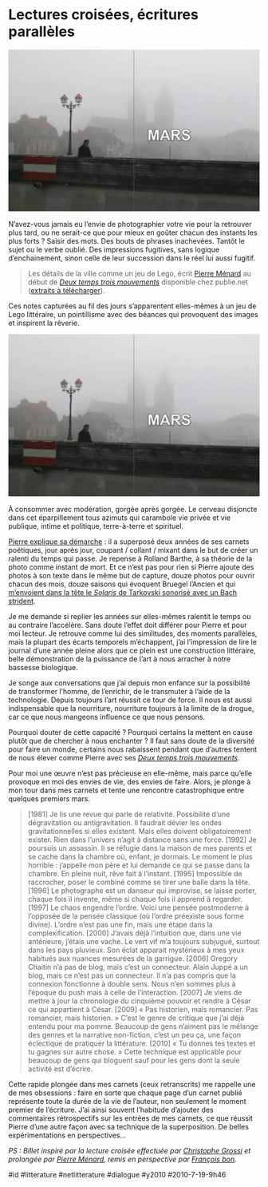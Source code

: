 # Lectures croisées, écritures parallèles

![](_i/menard.webp)

N’avez-vous jamais eu l’envie de photographier votre vie pour la retrouver plus tard, ou ne serait-ce que pour mieux en goûter chacun des instants les plus forts ? Saisir des mots. Des bouts de phrases inachevées. Tantôt le sujet ou le verbe oublié. Des impressions fugitives, sans logique d’enchainement, sinon celle de leur succession dans le réel lui aussi fugitif.

> Les détails de la ville comme un jeu de Lego, écrit [Pierre Ménard](http://www.liminaire.fr/) au début de [*Deux temps trois mouvements*](http://www.publie.net/fr/ebook/9782814503427/deux-temps-trois-mouvements) disponible chez publie.net ([extraits à télécharger](http://www.publie.net/fr/preview/3007/deux-temps-trois-mouvements_1-25)).

Ces notes capturées au fil des jours s’apparentent elles-mêmes à un jeu de Lego littéraire, un pointillisme avec des béances qui provoquent des images et inspirent la rêverie.

![](_i/menard.webp)

À consommer avec modération, gorgée après gorgée. Le cerveau disjoncte dans cet éparpillement tous azimuts qui carambole vie privée et vie publique, intime et politique, terre-à-terre et spirituel.

[Pierre explique sa démarche](http://www.liminaire.fr/spip.php?article644) : il a superposé deux années de ses carnets poétiques, jour après jour, coupant / collant / mixant dans le but de créer un ralenti du temps qui passe. Je repense à Rolland Barthe, à sa théorie de la photo comme instant de mort. Et ce n’est pas pour rien si Pierre ajoute des photos à son texte dans le même but de capture, douze photos pour ouvrir chacun des mois, douze saisons qui évoquent Bruegel l’Ancien et qui [m’envoient dans la tête le *Solaris* de Tarkovski sonorisé avec un Bach strident](http://www.youtube.com/watch?v=iFAlegTEBUU&feature=PlayList&p=F05B2EA2BF528C3D&playnext_from=PL&index=0&playnext=1).

Je me demande si replier les années sur elles-mêmes ralentit le temps ou au contraire l’accélère. Sans doute l’effet doit différer pour Pierre et pour moi lecteur. Je retrouve comme lui des similitudes, des moments parallèles, mais la plupart des écarts temporels m’échappent, j’ai l’impression de lire le journal d’une année pleine alors que ce plein est une construction littéraire, belle démonstration de la puissance de l’art à nous arracher à notre bassesse biologique.

Je songe aux conversations que j’ai depuis mon enfance sur la possibilité de transformer l’homme, de l’enrichir, de le transmuter à l’aide de la technologie. Depuis toujours l’art réussit ce tour de force. Il nous est aussi indispensable que la nourriture, nourriture toujours à la limite de la drogue, car ce que nous mangeons influence ce que nous pensons.

Pourquoi douter de cette capacité ? Pourquoi certains la mettent en cause plutôt que de chercher à nous enchanter ? Il faut sans doute de la diversité pour faire un monde, certains nous rabaissent pendant que d’autres tentent de nous élever comme Pierre avec ses [*Deux temps trois mouvements*](http://www.publie.net/fr/reader/preview/9782814503427).

Pour moi une œuvre n’est pas précieuse en elle-même, mais parce qu’elle provoque en moi des envies de vie, des envies de faire. Alors, je plonge à mon tour dans mes carnets et tente une rencontre catastrophique entre quelques premiers mars.

> [1981] Je lis une revue qui parle de relativité. Possibilité d’une dégravitation ou antigravitation. Il faudrait dévier les ondes gravitationnelles si elles existent. Mais elles doivent obligatoirement exister. Rien dans l’univers n’agit à distance sans une force. [1992] Je poursuis un assassin. Il se réfugie dans la maison de mes parents et se cache dans la chambre où, enfant, je dormais. Le moment le plus horrible : j’appelle mon père et lui demande ce qui se passe dans la chambre. En pleine nuit, rêve fait à l’instant. [1995] Impossible de raccrocher, poser le combiné comme se tirer une balle dans la tête. [1996] Le photographe est un danseur qui improvise, se laisse porter, chaque fois il invente, même si chaque fois il apprend à regarder. [1997] Le chaos engendre l’ordre. Voici une pensée postmoderne à l’opposée de la pensée classique (où l’ordre préexiste sous forme divine). L’ordre n’est pas une fin, mais une étape dans la complexification. [2000] J’avais déjà l’intuition que, dans une vie antérieure, j’étais une vache. Le vert vif m’a toujours subjugué, surtout dans les pays pluvieux. Son éclat apparait mystérieux à mes yeux habitués aux nuances mesurées de la garrigue. [2006] Gregory Chaitin n’a pas de blog, mais c’est un connecteur. Alain Juppé a un blog, mais ce n’est pas un connecteur. Il n’a pas compris que la connexion fonctionne à double sens. Nous n’en sommes plus à l’époque du push mais à celle de l’interaction. [2007] Je viens de mettre à jour la chronologie du cinquième pouvoir et rendre à César ce qui appartient à César. [2009] « Pas historien, mais romancier. Pas romancier, mais historien. » C’est le genre de critique que j’ai déjà entendu pour ma pomme. Beaucoup de gens n’aiment pas le mélange des genres et la narrative non-fiction, c’est un peu ça, une façon éclectique de pratiquer la littérature. [2010] « Tu donnes tes textes et tu gagnes sur autre chose. » Cette technique est applicable pour beaucoup de gens qui bloguent sauf pour les gens dont la seule activité est d’écrire.

Cette rapide plongée dans mes carnets (ceux retranscrits) me rappelle une de mes obsessions : faire en sorte que chaque page d’un carnet publié représente toute la durée de la vie de l’auteur, non seulement le moment premier de l’écriture. J’ai ainsi souvent l’habitude d’ajouter des commentaires rétrospectifs sur les entrées de mes carnets, ce que réussit Pierre d’une autre façon avec sa technique de la superposition. De belles expérimentations en perspectives…

*PS : Billet inspiré par la lecture croisée effectuée par [Christophe Grossi](http://blog.epagine.fr/index.php/category/le-livre-avenir/) et prolongée par [Pierre Ménard](http://www.liminaire.fr/spip.php?article652), remis en perspective par [François bon](http://www.tierslivre.net/spip/spip.php?article2203).*

#id #litterature #netlitterature #dialogue #y2010 #2010-7-19-9h46

